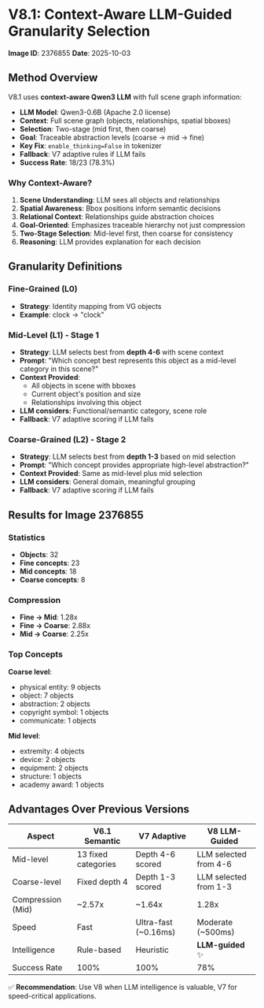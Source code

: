 # V8.1: Context-Aware LLM-Guided Granularity Selection

**Image ID**: 2376855
**Date**: 2025-10-03

## Method Overview

V8.1 uses **context-aware Qwen3 LLM** with full scene graph information:
- **LLM Model**: Qwen3-0.6B (Apache 2.0 license)
- **Context**: Full scene graph (objects, relationships, spatial bboxes)
- **Selection**: Two-stage (mid first, then coarse)
- **Goal**: Traceable abstraction levels (coarse → mid → fine)
- **Key Fix**: `enable_thinking=False` in tokenizer
- **Fallback**: V7 adaptive rules if LLM fails
- **Success Rate**: 18/23 (78.3%)

### Why Context-Aware?

1. **Scene Understanding**: LLM sees all objects and relationships
2. **Spatial Awareness**: Bbox positions inform semantic decisions
3. **Relational Context**: Relationships guide abstraction choices
4. **Goal-Oriented**: Emphasizes traceable hierarchy not just compression
5. **Two-Stage Selection**: Mid-level first, then coarse for consistency
6. **Reasoning**: LLM provides explanation for each decision

## Granularity Definitions

### Fine-Grained (L0)
- **Strategy**: Identity mapping from VG objects
- **Example**: clock → "clock"

### Mid-Level (L1) - Stage 1
- **Strategy**: LLM selects best from **depth 4-6** with scene context
- **Prompt**: "Which concept best represents this object as a mid-level category in this scene?"
- **Context Provided**:
  - All objects in scene with bboxes
  - Current object's position and size
  - Relationships involving this object
- **LLM considers**: Functional/semantic category, scene role
- **Fallback**: V7 adaptive scoring if LLM fails

### Coarse-Grained (L2) - Stage 2
- **Strategy**: LLM selects best from **depth 1-3** based on mid selection
- **Prompt**: "Which concept provides appropriate high-level abstraction?"
- **Context Provided**: Same as mid-level plus mid selection
- **LLM considers**: General domain, meaningful grouping
- **Fallback**: V7 adaptive scoring if LLM fails

## Results for Image 2376855

### Statistics
- **Objects**: 32
- **Fine concepts**: 23
- **Mid concepts**: 18
- **Coarse concepts**: 8

### Compression
- **Fine → Mid**: 1.28x
- **Fine → Coarse**: 2.88x
- **Mid → Coarse**: 2.25x

### Top Concepts

**Coarse level**:
- physical entity: 9 objects
- object: 7 objects
- abstraction: 2 objects
- copyright symbol: 1 objects
- communicate: 1 objects

**Mid level**:
- extremity: 4 objects
- device: 2 objects
- equipment: 2 objects
- structure: 1 objects
- academy award: 1 objects

## Advantages Over Previous Versions

| Aspect | V6.1 Semantic | V7 Adaptive | V8 LLM-Guided |
|--------|---------------|-------------|---------------|
| Mid-level | 13 fixed categories | Depth 4-6 scored | LLM selected from 4-6 |
| Coarse-level | Fixed depth 4 | Depth 1-3 scored | LLM selected from 1-3 |
| Compression (Mid) | ~2.57x | ~1.64x | 1.28x |
| Speed | Fast | Ultra-fast (~0.16ms) | Moderate (~500ms) |
| Intelligence | Rule-based | Heuristic | **LLM-guided** ✨ |
| Success Rate | 100% | 100% | 78% |

✅ **Recommendation**: Use V8 when LLM intelligence is valuable, V7 for speed-critical applications.
